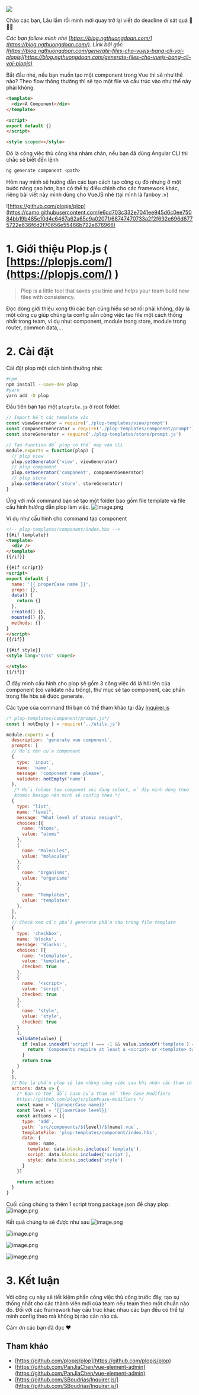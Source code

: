 ![](https://images.viblo.asia/c1939841-c689-48aa-ba44-5cba6dfb020b.jpg)

Chào các bạn, 
Lâu lắm rồi mình mới quay trở lại viết do deadline dí sát quá 🥲🥲🥲

*Các bạn follow mình nhé [https://blog.ngthuongdoan.com/](https://blog.ngthuongdoan.com/). Link bài gốc [https://blog.ngthuongdoan.com/generate-files-cho-vuejs-bang-cli-voi-plopjs](https://blog.ngthuongdoan.com/generate-files-cho-vuejs-bang-cli-voi-plopjs)*

Bắt đầu nhé, nếu bạn muốn tạo một component trong Vue thì sẽ như thế nào? Theo flow thông thường thì sẽ tạo một file và cấu trúc vào như thế này phải không.
```html
<template>
  <div>A Component</div>
</template>

<script>
export default {}
</script>

<style scoped></style>
```
Đó là công việc thủ công khá nhàm chán, nếu bạn đã dùng Angular CLI thì chắc sẽ biết đến lệnh
```bash
ng generate component <path>
```

Hôm nay mình sẽ hướng dẫn các bạn cách tạo công cụ đó nhưng ở một bước nâng cao hơn, bạn có thể tự điều chỉnh cho các framework khác, riêng bài viết này mình dùng cho VueJS nhé (tại mình là fanboy :v)

![https://github.com/plopjs/plop](https://camo.githubusercontent.com/e6cd703c332e7041ee945d6c0ee75084bb19b485e10d4c6467a62a65e9a02071/68747470733a2f2f692e696d6775722e636f6d2f70656e55466b722e676966)
# 1. Giới thiệu Plop.js ( [https://plopjs.com/](https://plopjs.com/) )

> Plop is a little tool that saves you time and helps your team build new files with consistency.

Đọc dòng giới thiệu xong thì các bạn cũng hiểu sơ sơ rồi phải không, đây là một công cụ giúp chúng ta config sẵn công việc tạo file một cách thống nhất trong team, ví dụ như: component, module trong store,  module trong router, common data,...
# 2. Cài đặt
Cài đặt plop một cách bình thường nhé:
```bash
#npm
npm install --save-dev plop
#yarn
yarn add -D plop
```

Đầu tiên bạn tạo một ```plopfile.js``` ở root folder. 

```js
// Import hết các template vào
const viewGenerator = require('./plop-templates/view/prompt')
const componentGenerator = require('./plop-templates/component/prompt')
const storeGenerator = require('./plop-templates/store/prompt.js')

// Tạo function để plop có thể map vào cli
module.exports = function(plop) {
  // plop view
  plop.setGenerator('view', viewGenerator)
  // plop component
  plop.setGenerator('component', componentGenerator)
  // plop store
  plop.setGenerator('store', storeGenerator)
}
```
Ứng với mỗi command bạn sẽ tạo một folder bao gồm file template và file cấu hình hướng dẫn plop làm việc.
![image.png](https://cdn.hashnode.com/res/hashnode/image/upload/v1628823320216/M7DnG0uYy.png)

Ví dụ như cấu hình cho command tạo component

```html
<!-- plop-templates/component/index.hbs -->
{{#if template}}
<template>
  <div />
</template>
{{/if}}

{{#if script}}
<script>
export default {
  name: '{{ properCase name }}',
  props: {},
  data() {
    return {}
  },
  created() {},
  mounted() {},
  methods: {}
}
</script>
{{/if}}

{{#if style}}
<style lang="scss" scoped>

</style>
{{/if}}
```

Ở đây mình cấu hình cho plop sẽ gồm 3 công việc đó là hỏi tên của component (có validate nếu trống), thư mục sẽ tạo component, các phần trong file hbs sẽ được generate.

Các type của command thì bạn có thể tham khảo tại đây [Inquirer.js](https://github.com/SBoudrias/Inquirer.js/) 
```js
/* plop-templates/component/prompt.js*/
const { notEmpty } = require('../utils.js')

module.exports = {
  description: 'generate vue component',
  prompts: [
  // Hỏi tên của component
  {
    type: 'input',
    name: 'name',
    message: 'component name please',
    validate: notEmpty('name')
  },
   /* Hỏi folder tạo componet với dạng select, ở đây mình dùng theo
   Atomic Design nên mình sẽ config theo */
  {
    type: "list",
    name: "level",
    message: "What level of atomic design?",
    choices:[{
      name: "Atoms",
      value: "atoms"
    },
    {
      name: "Molecules",
      value: "molecules"
    },
    {
      name: "Organisms",
      value: "organisms"
    },
    {
      name: "Templates",
      value: "templates"
    },
  ],
  },
  // Check xem cần phải generate phần nào trong file template
  {
    type: 'checkbox',
    name: 'blocks',
    message: 'Blocks:',
    choices: [{
      name: '<template>',
      value: 'template',
      checked: true
    },
    {
      name: '<script>',
      value: 'script',
      checked: true
    },
    {
      name: 'style',
      value: 'style',
      checked: true
    }
    ],
    validate(value) {
      if (value.indexOf('script') === -1 && value.indexOf('template') === -1) {
        return 'Components require at least a <script> or <template> tag.'
      }
      return true
    }
  }
  ],
  // Đây là phần plop sẽ làm những công việc sau khi nhận các tham số trên
  actions: data => {
    /* Bạn có thể đổi case của tham số theo Case Modifiers
    https://github.com/plopjs/plop#case-modifiers */
    const name = '{{properCase name}}'
    const level = '{{lowerCase level}}'
    const actions = [{
      type: 'add',
      path: `src/components/${level}/${name}.vue`,
      templateFile: 'plop-templates/component/index.hbs',
      data: {
        name: name,
        template: data.blocks.includes('template'),
        script: data.blocks.includes('script'),
        style: data.blocks.includes('style')
      }
    }]

    return actions
  }
}
```

Cuối cùng chúng ta thêm 1 script trong package.json để chạy plop:
![image.png](https://images.viblo.asia/6ee7b0d4-6db2-4b73-8be1-cee0c0843e08.png)

Kết quả chúng ta sẽ được như sau
![image.png](https://cdn.hashnode.com/res/hashnode/image/upload/v1628824262589/YwslXZg5x.png)

![image.png](https://cdn.hashnode.com/res/hashnode/image/upload/v1628824277425/zG5x-1r1L.png)

![image.png](https://cdn.hashnode.com/res/hashnode/image/upload/v1628824288958/DsxlLwEwP.png)

![image.png](https://cdn.hashnode.com/res/hashnode/image/upload/v1628824374357/ZIaNv4TUp.png)

# 3. Kết luận
Với công cụ này sẽ tiết kiệm phần công việc thủ công trước đây, tạo sự thống nhất cho các thành viên mới của team nếu team theo một chuẩn nào đó. Đối với các framework hay cấu trúc khác nhau các bạn đều có thể tự mình config theo mà không bị rào cản nào cả.

Cảm ơn các bạn đã đọc ❤️

## Tham khảo

- [https://github.com/plopjs/plop](https://github.com/plopjs/plop)
- [https://github.com/PanJiaChen/vue-element-admin](https://github.com/PanJiaChen/vue-element-admin) 
- [https://github.com/SBoudrias/Inquirer.js/](https://github.com/SBoudrias/Inquirer.js/)